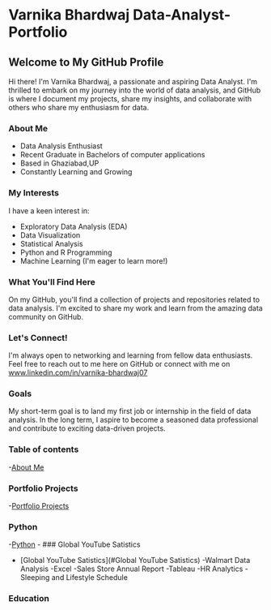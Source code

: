 # Varnika Bhardwaj Data-Analyst-Portfolio
## Welcome to My GitHub Profile 

Hi there! I'm Varnika Bhardwaj, a passionate and aspiring Data Analyst. I'm thrilled to embark on my journey into the world of data analysis, and GitHub is where I document my projects, share my insights, and collaborate with others who share my enthusiasm for data.

### About Me
<a Table of content="about-me"></a>

-  Data Analysis Enthusiast
-  Recent Graduate in Bachelors of computer applications
-  Based in Ghaziabad,UP
-  Constantly Learning and Growing

### My Interests

I have a keen interest in:

- Exploratory Data Analysis (EDA)
- Data Visualization
- Statistical Analysis
- Python and R Programming
- Machine Learning (I'm eager to learn more!)

### What You'll Find Here

On my GitHub, you'll find a collection of projects and repositories related to data analysis. I'm excited to share my work and learn from the amazing data community on GitHub.

### Let's Connect!

I'm always open to networking and learning from fellow data enthusiasts. Feel free to reach out to me here on GitHub or connect with me on www.linkedin.com/in/varnika-bhardwaj07

### Goals

My short-term goal is to land my first job or internship in the field of data analysis. In the long term, I aspire to become a seasoned data professional and contribute to exciting data-driven projects.

### Table of contents
-[About Me](#About-Me)
### Portfolio Projects
-[Portfolio Projects](#portfolio-projects)
<a Table of content="Portfolio-Projects"></a>
### Python
   -[Python](#Python)
    - ### Global YouTube Satistics
   - [Global YouTube Satistics](#Global YouTube Satistics)
    <a Table of content="Global YouTube Satistics "></a>
    -Walmart Data Analysis
     <a Table of content="-Walmart Data Analysis "></a>
   -Excel
    -Sales Store Annual Report 
     <a Table of content=" Sales Store Annual Report "></a>
   -Tableau
    -HR Analytics
     <a Table of content="HR Analytics "></a>
    - Sleeping and Lifestyle Schedule
      <a Table of content="Sleeping and Lifestyle Schedule"></a>
   ### Education
      
       
     
     
    
   
   

















